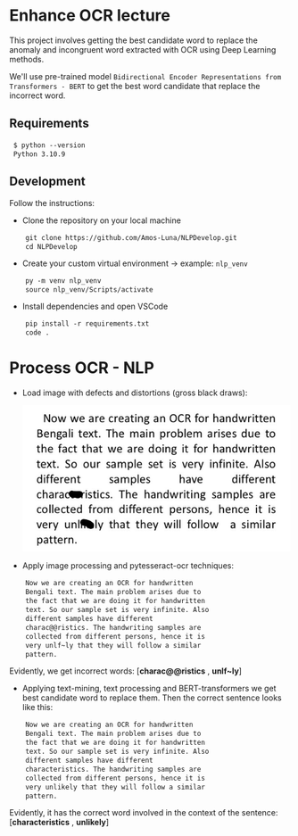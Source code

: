 # Enhance OCR lecture

This project involves getting the best candidate word to replace the anomaly and incongruent word extracted with OCR using Deep Learning methods.

We'll use pre-trained model `Bidirectional Encoder Representations from Transformers - BERT` to get the best word candidate that replace the incorrect word.

## Requirements
   ```
    $ python --version
    Python 3.10.9
  ```
## Development
Follow the instructions:

* Clone the repository on your local machine
```
    git clone https://github.com/Amos-Luna/NLPDevelop.git
    cd NLPDevelop
```

* Create your custom virtual environment -> example: `nlp_venv`
```
    py -m venv nlp_venv
    source nlp_venv/Scripts/activate
```

* Install dependencies and open VSCode
```
    pip install -r requirements.txt
    code .
```

# Process OCR - NLP

* Load image with defects and distortions (gross black draws):

   ![local image](https://raw.githubusercontent.com/Amos-Luna/Enhancer_OCR_NLP/main/test_image.png)

* Apply image processing and pytesseract-ocr techniques:
```
    Now we are creating an OCR for handwritten
    Bengali text. The main problem arises due to
    the fact that we are doing it for handwritten
    text. So our sample set is very infinite. Also
    different samples have different
    charac@@ristics. The handwriting samples are
    collected from different persons, hence it is
    very unlf~ly that they will follow a similar
    pattern.
```
  Evidently, we get incorrect words:
  [**charac@@ristics** , **unlf~ly**]

* Applying text-mining, text processing and BERT-transformers we get best candidate word to replace them. Then the correct sentence looks like this:
```
    Now we are creating an OCR for handwritten
    Bengali text. The main problem arises due to
    the fact that we are doing it for handwritten
    text. So our sample set is very infinite. Also
    different samples have different
    characteristics. The handwriting samples are
    collected from different persons, hence it is
    very unlikely that they will follow a similar
    pattern.
```
  Evidently, it has the correct word involved in the context of the sentence:
  [**characteristics** , **unlikely**]

